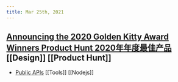 ```yaml
---
title: Mar 25th, 2021
---
```


## [Announcing the 2020 Golden Kitty Award Winners Product Hunt 2020年年度最佳产品](https://www.producthunt.com/stories/announcing-the-2020-golden-kitty-award-winners) [[Design]] [[Product Hunt]]
- [Public APIs](https://publicapis.sznm.dev/) [[Tools]] [[Nodejs]]